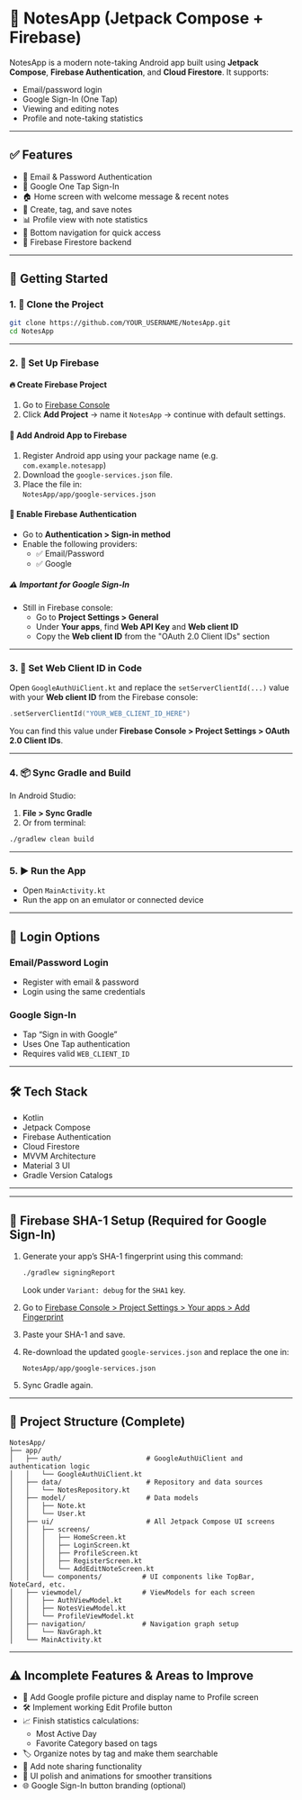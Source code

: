 

# 📒 NotesApp (Jetpack Compose + Firebase)

NotesApp is a modern note-taking Android app built using **Jetpack Compose**, **Firebase Authentication**, and **Cloud Firestore**. It supports:
- Email/password login
- Google Sign-In (One Tap)
- Viewing and editing notes
- Profile and note-taking statistics

---

## ✅ Features

- 🔐 Email & Password Authentication
- 🔑 Google One Tap Sign-In
- 🏠 Home screen with welcome message & recent notes
- 📝 Create, tag, and save notes
- 📊 Profile view with note statistics
- 🧭 Bottom navigation for quick access
- 💾 Firebase Firestore backend

---

## 🚀 Getting Started

### 1. 🔧 Clone the Project

```bash
git clone https://github.com/YOUR_USERNAME/NotesApp.git
cd NotesApp
```

---

### 2. 📲 Set Up Firebase

#### 🔥 Create Firebase Project

1. Go to [Firebase Console](https://console.firebase.google.com/)
2. Click **Add Project** → name it `NotesApp` → continue with default settings.

#### 🔗 Add Android App to Firebase

1. Register Android app using your package name (e.g. `com.example.notesapp`)
2. Download the `google-services.json` file.
3. Place the file in:  
   `NotesApp/app/google-services.json`

#### 🔐 Enable Firebase Authentication

- Go to **Authentication > Sign-in method**
- Enable the following providers:
  - ✅ Email/Password
  - ✅ Google

##### ⚠️ Important for Google Sign-In
- Still in Firebase console:
  - Go to **Project Settings > General**
  - Under **Your apps**, find **Web API Key** and **Web client ID**
  - Copy the **Web client ID** from the "OAuth 2.0 Client IDs" section

---

### 3. 🔑 Set Web Client ID in Code

Open `GoogleAuthUiClient.kt` and replace the `setServerClientId(...)` value with your **Web client ID** from the Firebase console:

```kotlin
.setServerClientId("YOUR_WEB_CLIENT_ID_HERE")
```

You can find this value under **Firebase Console > Project Settings > OAuth 2.0 Client IDs**.

---

### 4. 📦 Sync Gradle and Build

In Android Studio:

1. **File > Sync Gradle**
2. Or from terminal:
```bash
./gradlew clean build
```

---

### 5. ▶️ Run the App

- Open `MainActivity.kt`
- Run the app on an emulator or connected device

---

## 🔐 Login Options

### Email/Password Login
- Register with email & password
- Login using the same credentials

### Google Sign-In
- Tap “Sign in with Google”
- Uses One Tap authentication
- Requires valid `WEB_CLIENT_ID`

---

## 🛠 Tech Stack

- Kotlin
- Jetpack Compose
- Firebase Authentication
- Cloud Firestore
- MVVM Architecture
- Material 3 UI
- Gradle Version Catalogs

---

---

## 🧪 Firebase SHA-1 Setup (Required for Google Sign-In)

1. Generate your app’s SHA-1 fingerprint using this command:
   ```bash
   ./gradlew signingReport
   ```
   Look under `Variant: debug` for the `SHA1` key.

2. Go to [Firebase Console > Project Settings > Your apps > Add Fingerprint](https://console.firebase.google.com/)

3. Paste your SHA-1 and save.

4. Re-download the updated `google-services.json` and replace the one in:
   ```
   NotesApp/app/google-services.json
   ```

5. Sync Gradle again.

---

## 📁 Project Structure (Complete)

```
NotesApp/
├── app/
│   ├── auth/                     # GoogleAuthUiClient and authentication logic
│   │   └── GoogleAuthUiClient.kt
│   ├── data/                     # Repository and data sources
│   │   └── NotesRepository.kt
│   ├── model/                    # Data models
│   │   ├── Note.kt
│   │   └── User.kt
│   ├── ui/                       # All Jetpack Compose UI screens
│   │   ├── screens/
│   │   │   ├── HomeScreen.kt
│   │   │   ├── LoginScreen.kt
│   │   │   ├── ProfileScreen.kt
│   │   │   ├── RegisterScreen.kt
│   │   │   └── AddEditNoteScreen.kt
│   │   └── components/          # UI components like TopBar, NoteCard, etc.
│   ├── viewmodel/               # ViewModels for each screen
│   │   ├── AuthViewModel.kt
│   │   ├── NotesViewModel.kt
│   │   └── ProfileViewModel.kt
│   ├── navigation/              # Navigation graph setup
│   │   └── NavGraph.kt
│   └── MainActivity.kt
```

---

## ⚠️ Incomplete Features & Areas to Improve

- 👤 Add Google profile picture and display name to Profile screen
- 🛠 Implement working Edit Profile button
- 📈 Finish statistics calculations:
  - Most Active Day
  - Favorite Category based on tags
- 🏷 Organize notes by tag and make them searchable
- 💬 Add note sharing functionality
- 🧽 UI polish and animations for smoother transitions
- 🌐 Google Sign-In button branding (optional)
```